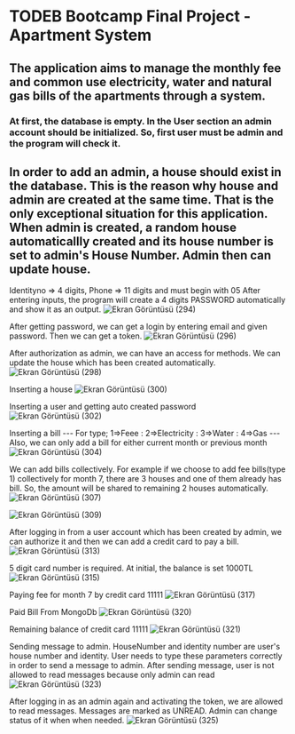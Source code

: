 # TODEB Bootcamp Final Project - Apartment System
## The application aims to manage the monthly fee and common use electricity, water and natural gas bills of the apartments through a system.

### At first, the database is empty. In the User section an admin account should be initialized. So, first user must be admin and the program will check it.

## In order to add an admin, a house should exist in the database. This is the reason why house and admin are created at the same time. That is the only exceptional situation for this application. When admin is created, a random house automaticallly created and its house number is set to admin's House Number. Admin then can update house.

Identityno => 4 digits, Phone => 11 digits and must begin with 05 
After entering inputs, the program will create a 4 digits PASSWORD automatically and show it as an output.
![Ekran Görüntüsü (294)](https://user-images.githubusercontent.com/99509540/184578155-9a24dc84-0d1c-4042-bf03-0cf76ab68148.png)

After getting password, we can get a login by entering email and given password. Then we can get a token.
![Ekran Görüntüsü (296)](https://user-images.githubusercontent.com/99509540/184578878-091b1eed-ba93-41fc-9a61-5b636afd960a.png)

After authorization as admin, we can have an access for methods. We can update the house which has been created automatically.
![Ekran Görüntüsü (298)](https://user-images.githubusercontent.com/99509540/184579299-32168ce3-cba2-4736-b276-850a5fe2e347.png)

Inserting a house 
![Ekran Görüntüsü (300)](https://user-images.githubusercontent.com/99509540/184579595-5e015111-1498-4bac-bc24-869e569c6e3b.png)

Inserting a user and getting auto created password
![Ekran Görüntüsü (302)](https://user-images.githubusercontent.com/99509540/184580012-30b48503-f67f-4dbf-a186-bae8d55a35bb.png)

Inserting a bill --- For type; 1=>Feee : 2=>Electricity : 3=>Water : 4=>Gas ---
Also, we can only add a bill for either current month  or previous month
![Ekran Görüntüsü (304)](https://user-images.githubusercontent.com/99509540/184580573-da99f457-9e95-47fc-a299-726783dadc4e.png)

We can add bills collectively. For example if we choose to add  fee bills(type 1) collectively for month 7, there are 3 houses and one of them  already has bill. So, the amount will be shared to remaining 2 houses automatically.
![Ekran Görüntüsü (307)](https://user-images.githubusercontent.com/99509540/184581152-d256a9f5-a7b5-42fa-bf99-a4b22369348d.png)

![Ekran Görüntüsü (309)](https://user-images.githubusercontent.com/99509540/184581277-a3e6cdf9-dd0d-4147-9b9d-d09b002e3edc.png)

After logging in from a user account which has been created by admin, we can authorize it and then we can add a credit card to pay a bill.
![Ekran Görüntüsü (313)](https://user-images.githubusercontent.com/99509540/184582046-002ddf51-9011-476d-87d2-742ade3f3820.png)

5 digit card number is required. At initial, the balance is set 1000TL
![Ekran Görüntüsü (315)](https://user-images.githubusercontent.com/99509540/184582225-503e798c-9361-4e65-96b2-b3474e229203.png)

Paying fee for month 7 by credit card 11111
![Ekran Görüntüsü (317)](https://user-images.githubusercontent.com/99509540/184582533-ecb4ee98-4866-40af-b489-ade228c59388.png)

Paid Bill From MongoDb
![Ekran Görüntüsü (320)](https://user-images.githubusercontent.com/99509540/184582865-c3e0ed19-5c7d-43d5-ba50-7ac6b622b53d.png)

Remaining balance of credit card 11111
![Ekran Görüntüsü (321)](https://user-images.githubusercontent.com/99509540/184582888-040c036c-5646-4ff3-80dc-f96538afa1a6.png)


Sending message to admin. HouseNumber and identity number are user's house number and identity. User needs to type these parameters correctly in order to send a message to admin. After sending message, user is not allowed to read messages because only admin can read
![Ekran Görüntüsü (323)](https://user-images.githubusercontent.com/99509540/184583535-a26f767c-2651-44b4-a4f7-c60f8d2eb3b3.png)


After logging in as an admin again and activating the token, we are allowed to read messages. Messages are  marked as UNREAD. Admin can change status of it when when needed.
![Ekran Görüntüsü (325)](https://user-images.githubusercontent.com/99509540/184584130-799f31b9-6696-463c-8b85-ed857372ade6.png)
















